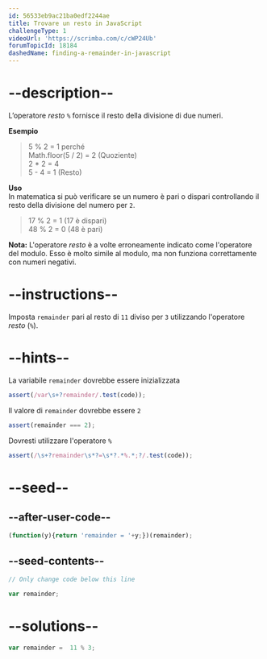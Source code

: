```yaml
---
id: 56533eb9ac21ba0edf2244ae
title: Trovare un resto in JavaScript
challengeType: 1
videoUrl: 'https://scrimba.com/c/cWP24Ub'
forumTopicId: 18184
dashedName: finding-a-remainder-in-javascript
---
```


# --description--

L’operatore <dfn>resto</dfn> `%` fornisce il resto della divisione di due numeri.

**Esempio**

<blockquote>5 % 2 = 1 perché<br>Math.floor(5 / 2) = 2 (Quoziente)<br>2 * 2 = 4<br>5 - 4 = 1 (Resto)</blockquote>

**Uso**  
In matematica si può verificare se un numero è pari o dispari controllando il resto della divisione del numero per `2`.

<blockquote>17 % 2 = 1 (17 è dispari)<br>48 % 2 = 0 (48 è pari)</blockquote>

**Nota:** L'operatore <dfn>resto</dfn> è a volte erroneamente indicato come l'operatore del modulo. Esso è molto simile al modulo, ma non funziona correttamente con numeri negativi.

# --instructions--

Imposta `remainder` pari al resto di `11` diviso per `3` utilizzando l'operatore <dfn>resto</dfn> (`%`).

# --hints--

La variabile `remainder` dovrebbe essere inizializzata

```js
assert(/var\s+?remainder/.test(code));
```

Il valore di `remainder` dovrebbe essere `2`

```js
assert(remainder === 2);
```

Dovresti utilizzare l'operatore `%`

```js
assert(/\s+?remainder\s*?=\s*?.*%.*;?/.test(code));
```

# --seed--

## --after-user-code--

```js
(function(y){return 'remainder = '+y;})(remainder);
```

## --seed-contents--

```js
// Only change code below this line

var remainder;
```

# --solutions--

```js
var remainder =  11 % 3;
```
